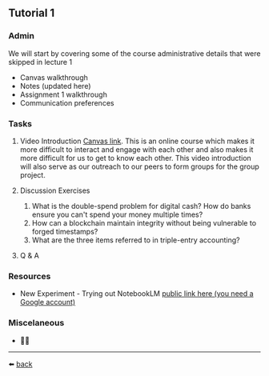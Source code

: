 ## Tutorial 1

### Admin
We will start by covering some of the course administrative details that were skipped in lecture 1
* Canvas walkthrough
* Notes (updated here)
* Assignment 1 walkthrough
* Communication preferences

### Tasks
1. Video Introduction [Canvas link](https://rmit.instructure.com/courses/153071/assignments/1108702).  This is an online course which makes it more difficult to interact and engage with each other and also makes it more difficult for us to get to know each other. This video introduction will also serve as our outreach to our peers to form groups for the group project.

2. Discussion Exercises
   1. What is the double-spend problem for digital cash? How do banks ensure you can't spend your money multiple times?
   2. How can a blockchain maintain integrity without being vulnerable to forged timestamps?
   3. What are the three items referred to in triple-entry accounting?

3. Q & A

### Resources
* New Experiment - Trying out NotebookLM [public link here (you need a Google account)](https://notebooklm.google.com/notebook/830bd552-ef08-49f2-9672-2dd176985248)

### Miscelaneous
* 🤷‍♂️

---
⬅️ [back](/../../)
